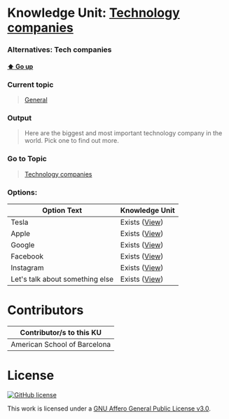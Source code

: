 # Knowledge Unit: [Technology companies](../../knowledge_units/general/technology-companies.md)
### Alternatives:   Tech companies 
#### [:arrow_up: Go up](../../topics/general.md)
### Current topic
> [General](../../topics/general.md)
### Output
> Here are the biggest and most important technology company in the world. Pick one to find out more.
### Go to Topic
> [Technology companies](../../topics/technology-companies.md)

### Options: 

| Option Text | Knowledge Unit |
| - | - |  
| Tesla  |  Exists ([View](../../knowledge_units/technology-companies/tesla.md))  |  
| Apple  |  Exists ([View](../../knowledge_units/technology-companies/apple.md))  |  
| Google  |  Exists ([View](../../knowledge_units/technology-companies/google.md))  |  
| Facebook  |  Exists ([View](../../knowledge_units/technology-companies/facebook.md))  |  
| Instagram  |  Exists ([View](../../knowledge_units/technology-companies/instagram.md))  |  
| Let&#039;s talk about something else  |  Exists ([View](../../knowledge_units/technology-companies/lets-talk-about-something-else.md))  | 

# Contributors

| Contributor/s to this KU |
| - | 
| American School of Barcelona |

# License
[![GitHub license](https://img.shields.io/github/license/inbrainz/cerebro)](https://github.com/inbrainz/cerebro/blob/master/LICENSE)

This work is licensed under a [GNU Affero General Public License v3.0](https://www.gnu.org/licenses/agpl-3.0.txt).